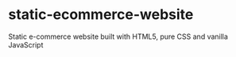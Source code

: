 # static-ecommerce-website
Static e-commerce website built with HTML5, pure CSS and vanilla JavaScript
